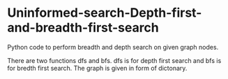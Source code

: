 # Uninformed-search-Depth-first-and-breadth-first-search
Python code to perform breadth and depth search on given graph nodes.

There are two functions dfs and bfs. dfs is for depth first search and bfs is for bredth first search.
The graph is given in form of dictonary. 


